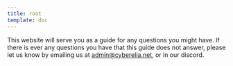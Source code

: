 ```yaml
---
title: root
template: doc
---
```


This website will serve you as a guide for any questions you might have. If there
is ever any questions you have that this guide does not answer, please let us know
by emailing us at admin@cyberelia.net, or in our discord.
